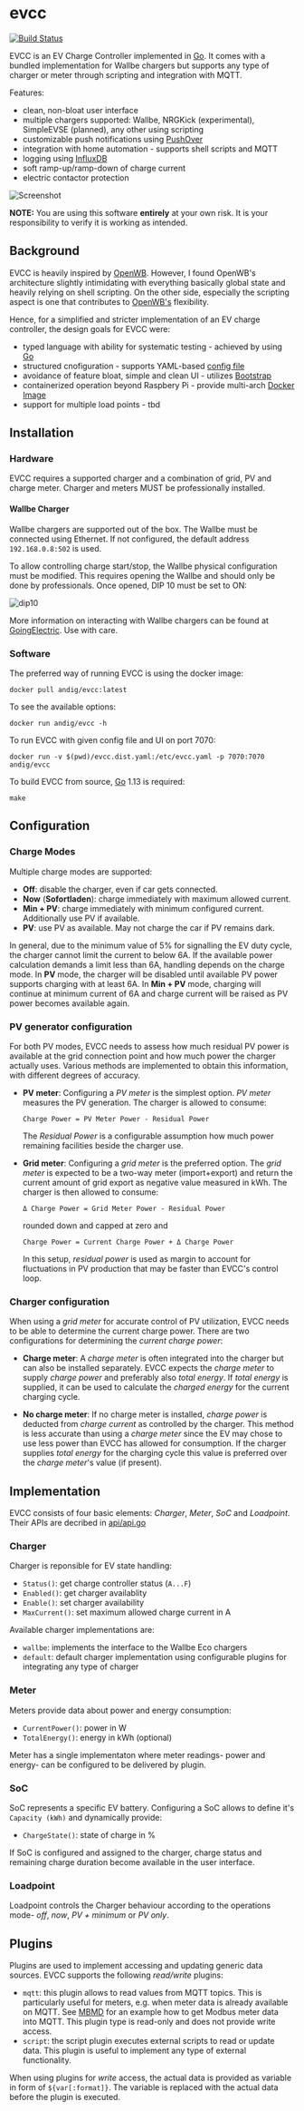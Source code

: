 # evcc

[![Build Status](https://travis-ci.org/andig/evcc.svg?branch=master)](https://travis-ci.org/andig/evcc)

EVCC is an EV Charge Controller implemented in [Go](2). It comes with a bundled implementation for Wallbe chargers but supports any type of charger or meter through scripting and integration with MQTT.

Features:

- clean, non-bloat user interface
- multiple chargers supported: Wallbe, NRGKick (experimental), SimpleEVSE (planned), any other using scripting
- customizable push notifications using [PushOver](https://pushover.net)
- integration with home automation - supports shell scripts and MQTT
- logging using [InfluxDB](https://www.influxdata.com)
- soft ramp-up/ramp-down of charge current
- electric contactor protection

![Screenshot](docs/screenshot.png)

**NOTE:** You are using this software **entirely** at your own risk. It is your responsibility to verify it is working as intended.

## Background

EVCC is heavily inspired by [OpenWB](1). However, I found OpenWB's architecture slightly intimidating with everything basically global state and heavily relying on shell scripting. On the other side, especially the scripting aspect is one that contributes to [OpenWB's](1) flexibility.

Hence, for a simplified and stricter implementation of an EV charge controller, the design goals for EVCC were:

- typed language with ability for systematic testing - achieved by using [Go](2)
- structured cnofiguration - supports YAML-based [config file](evcc.dist.yaml)
- avoidance of feature bloat, simple and clean UI - utilizes [Bootstrap](3)
- containerized operation beyond Raspbery Pi - provide multi-arch [Docker Image](4)
- support for multiple load points - tbd

## Installation

### Hardware

EVCC requires a supported charger and a combination of grid, PV and charge meter.
Charger and meters MUST be professionally installed.

#### Wallbe Charger

Wallbe chargers are supported out of the box. The Wallbe must be connected using Ethernet. If not configured, the default address `192.168.0.8:502` is used.

To allow controlling charge start/stop, the Wallbe physical configuration must be modified. This requires opening the Wallbe and should only be done by professionals. Once opened, DIP 10 must be set to ON:

![dip10](docs/dip10.jpeg)

More information on interacting with Wallbe chargers can be found at [GoingElectric](https://www.goingelectric.de/forum/viewtopic.php?p=1212583). Use with care.

### Software

The preferred way of running EVCC is using the docker image:

    docker pull andig/evcc:latest

To see the available options:

    docker run andig/evcc -h

To run EVCC with given config file and UI on port 7070:

    docker run -v $(pwd)/evcc.dist.yaml:/etc/evcc.yaml -p 7070:7070 andig/evcc

To build EVCC from source, [Go](2) 1.13 is required:

    make

## Configuration

### Charge Modes

Multiple charge modes are supported:

- **Off**: disable the charger, even if car gets connected.
- **Now** (**Sofortladen**): charge immediately with maximum allowed current.
- **Min + PV**: charge immediately with minimum configured current. Additionally use PV if available.
- **PV**: use PV as available. May not charge the car if PV remains dark.

In general, due to the minimum value of 5% for signalling the EV duty cycle, the charger cannot limit the current to below 6A. If the available power calculation demands a limit less than 6A, handling depends on the charge mode. In **PV** mode, the charger will be disabled until available PV power supports charging with at least 6A. In **Min + PV** mode, charging will continue at minimum current of 6A and charge current will be raised as PV power becomes available again.

### PV generator configuration

For both PV modes, EVCC needs to assess how much residual PV power is available at the grid connection point and how much power the charger actually uses. Various methods are implemented to obtain this information, with different degrees of accuracy.

- **PV meter**: Configuring a *PV meter* is the simplest option. *PV meter* measures the PV generation. The charger is allowed to consume:

      Charge Power = PV Meter Power - Residual Power

  The *Residual Power* is a configurable assumption how much power remaining facilities beside the charger use.

- **Grid meter**: Configuring a *grid meter* is the preferred option. The *grid meter* is expected to be a two-way meter (import+export) and return the current amount of grid export as negative value measured in kWh. The charger is then allowed to consume:

      Δ Charge Power = Grid Meter Power - Residual Power

  rounded down and capped at zero and

      Charge Power = Current Charge Power + Δ Charge Power

  In this setup, *residual power* is used as margin to account for fluctuations in PV production that may be faster than EVCC's control loop.

### Charger configuration

When using a *grid meter* for accurate control of PV utilization, EVCC needs to be able to determine the current charge power. There are two configurations for determining the *current charge power*:

- **Charge meter**: A *charge meter* is often integrated into the charger but can also be installed separately. EVCC expects the *charge meter* to supply *charge power* and preferably also *total energy*.
If *total energy* is supplied, it can be used to calculate the *charged energy* for the current charging cycle.

- **No charge meter**: If no charge meter is installed, *charge power* is deducted from *charge current* as controlled by the charger. This method is less accurate than using a *charge meter* since the EV may chose to use less power than EVCC has allowed for consumption.
If the charger supplies *total energy* for the charging cycle this value is preferred over the *charge meter*'s value (if present).

## Implementation

EVCC consists of four basic elements: *Charger*, *Meter*, *SoC* and *Loadpoint*. Their APIs are decribed in [api/api.go](https://github.com/andig/evcc/blob/master/api/api.go)

### Charger

Charger is reponsible for EV state handling:

- `Status()`: get charge controller status (`A...F`)
- `Enabled()`: get charger availablity
- `Enable()`: set charger availability
- `MaxCurrent()`: set maximum allowed charge current in A

Available charger implementations are:

- `wallbe`: implements the interface to the Wallbe Eco chargers
- `default`: default charger implementation using configurable plugins for integrating any type of charger

### Meter

Meters provide data about power and energy consumption:

- `CurrentPower()`: power in W
- `TotalEnergy()`: energy in kWh (optional)

Meter has a single implementaton where meter readings- power and energy- can be configured to be delivered by plugin.

### SoC

SoC represents a specific EV battery. Configuring a SoC allows to define it's `Capacity (kWh)` and dynamically provide:

- `ChargeState()`: state of charge in %

If SoC is configured and assigned to the charger, charge status and remaining charge duration become available in the user interface.

### Loadpoint

Loadpoint controls the Charger behaviour according to the operations mode- *off*, *now*, *PV + minimum* or *PV only*.

## Plugins

Plugins are used to implement accessing and updating generic data sources. EVCC supports the following *read/write* plugins:

- `mqtt`: this plugin allows to read values from MQTT topics. This is particularly useful for meters, e.g. when meter data is already available on MQTT. See [MBMD](5) for an example how to get Modbus meter data into MQTT.
This plugin type is read-only and does not provide write access.
- `script`: the script plugin executes external scripts to read or update data. This plugin is useful to implement any type of external functionality.

When using plugins for *write* access, the actual data is provided as variable in form of `${var[:format]}`. The variable is replaced with the actual data before the plugin is executed.

[1]: https://github.com/snaptec/openWB
[2]: https://golang.org
[3]: https://getbootstrap.org
[4]: https://hub.docker.com/repository/docker/andig/evcc
[5]: https://github.com/volkszaehler/mbmd
